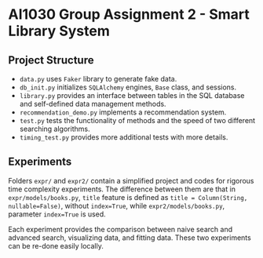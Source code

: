 # AI1030 Group Assignment 2 - Smart Library System

## Project Structure

 - ```data.py``` uses ```Faker``` library to generate fake data.
 - ```db_init.py``` initializes ```SQLAlchemy``` engines, ```Base``` class, and sessions.
 - ```library.py``` provides an interface between tables in the SQL database and self-defined data management methods.
 - ```recommendation_demo.py``` implements a recommendation system.
 - ```test.py``` tests the functionality of methods and the speed of two different searching algorithms.
 - ```timing_test.py``` provides more additional tests with more details.

 ## Experiments

 Folders ```expr/``` and ```expr2/``` contain a simplified project and codes for rigorous time complexity experiments. The difference between them are that in ```expr/models/books.py```, ```title``` feature is defined as ```title = Column(String, nullable=False)```, without ```index=True```, while ```expr2/models/books.py```, parameter ```index=True``` is used.

 Each experiment provides the comparison between naive search and advanced search, visualizing data, and fitting data. These two experiments can be re-done easily locally.
 